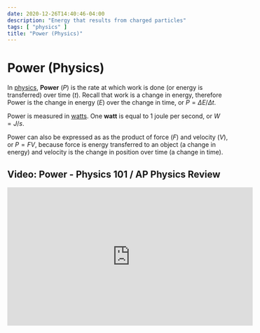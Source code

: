 ```yaml
---
date: 2020-12-26T14:40:46-04:00
description: "Energy that results from charged particles"
tags: [ "physics" ]
title: "Power (Physics)"
---
```


# Power (Physics)

In [physics](physics.md), **Power** ($P$) is the rate at which work is done (or energy is transferred) over time ($t$). Recall that work is a change in energy, therefore Power is the change in energy ($E$) over the change in time, or $P=\Delta{E}/\Delta{t}$.

Power is measured in [watts](watts-law.md). One **watt** is equal to 1 joule per second, or $W=J/s$.

Power can also be expressed as as the product of force ($F$) and velocity ($V$), or $P=FV$, because force is energy transferred to an object (a change in energy) and velocity is the change in position over time (a change in time).

## Video: Power - Physics 101 / AP Physics Review

<iframe width="560" height="315" src="https://www.youtube.com/embed/TQxmptAXkeo" frameborder="0" allow="accelerometer; autoplay; clipboard-write; encrypted-media; gyroscope; picture-in-picture" allowfullscreen></iframe>
